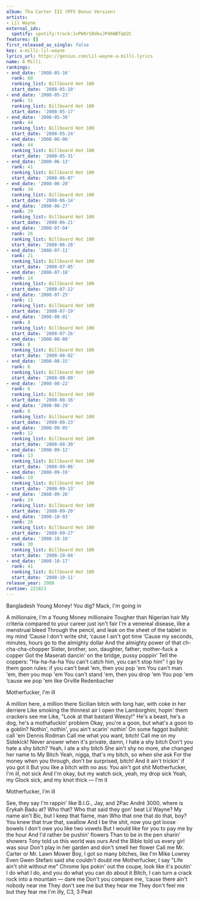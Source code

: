 ```yaml
---
album: Tha Carter III (MTV Bonus Version)
artists:
- Lil Wayne
external_ids:
  spotify: spotify:track:1xPW9rS8dkuJP46WBTqU2C
features: []
first_released_as_single: false
key: a-milli-lil-wayne
lyrics_url: https://genius.com/Lil-wayne-a-milli-lyrics
name: A Milli
rankings:
- end_date: '2008-05-16'
  rank: 60
  ranking_list: Billboard Hot 100
  start_date: '2008-05-10'
- end_date: '2008-05-23'
  rank: 31
  ranking_list: Billboard Hot 100
  start_date: '2008-05-17'
- end_date: '2008-05-30'
  rank: 44
  ranking_list: Billboard Hot 100
  start_date: '2008-05-24'
- end_date: '2008-06-06'
  rank: 44
  ranking_list: Billboard Hot 100
  start_date: '2008-05-31'
- end_date: '2008-06-13'
  rank: 41
  ranking_list: Billboard Hot 100
  start_date: '2008-06-07'
- end_date: '2008-06-20'
  rank: 34
  ranking_list: Billboard Hot 100
  start_date: '2008-06-14'
- end_date: '2008-06-27'
  rank: 29
  ranking_list: Billboard Hot 100
  start_date: '2008-06-21'
- end_date: '2008-07-04'
  rank: 26
  ranking_list: Billboard Hot 100
  start_date: '2008-06-28'
- end_date: '2008-07-11'
  rank: 21
  ranking_list: Billboard Hot 100
  start_date: '2008-07-05'
- end_date: '2008-07-18'
  rank: 14
  ranking_list: Billboard Hot 100
  start_date: '2008-07-12'
- end_date: '2008-07-25'
  rank: 11
  ranking_list: Billboard Hot 100
  start_date: '2008-07-19'
- end_date: '2008-08-01'
  rank: 8
  ranking_list: Billboard Hot 100
  start_date: '2008-07-26'
- end_date: '2008-08-08'
  rank: 8
  ranking_list: Billboard Hot 100
  start_date: '2008-08-02'
- end_date: '2008-08-15'
  rank: 6
  ranking_list: Billboard Hot 100
  start_date: '2008-08-09'
- end_date: '2008-08-22'
  rank: 6
  ranking_list: Billboard Hot 100
  start_date: '2008-08-16'
- end_date: '2008-08-29'
  rank: 8
  ranking_list: Billboard Hot 100
  start_date: '2008-08-23'
- end_date: '2008-09-05'
  rank: 12
  ranking_list: Billboard Hot 100
  start_date: '2008-08-30'
- end_date: '2008-09-12'
  rank: 13
  ranking_list: Billboard Hot 100
  start_date: '2008-09-06'
- end_date: '2008-09-19'
  rank: 19
  ranking_list: Billboard Hot 100
  start_date: '2008-09-13'
- end_date: '2008-09-26'
  rank: 24
  ranking_list: Billboard Hot 100
  start_date: '2008-09-20'
- end_date: '2008-10-03'
  rank: 26
  ranking_list: Billboard Hot 100
  start_date: '2008-09-27'
- end_date: '2008-10-10'
  rank: 30
  ranking_list: Billboard Hot 100
  start_date: '2008-10-04'
- end_date: '2008-10-17'
  rank: 41
  ranking_list: Billboard Hot 100
  start_date: '2008-10-11'
release_year: 2008
runtime: 221813
---
```

Bangladesh
Young Money!
You dig?
Mack, I'm going in


A millionaire, I'm a Young Money millionaire
Tougher than Nigerian hair
My criteria compared to your career just isn't fair
I'm a venereal disease, like a menstrual bleed
Through the pencil, and leak on the sheet of the tablet in my mind
‘Cause I don't write shit, ‘cause I ain't got time
‘Cause my seconds, minutes, hours go to the almighty dollar
And the almighty power of that ch-cha-cha-chopper
Sister, brother, son, daughter, father; mother-fuck a copper
Got the Maserati dancin' on the bridge, pussy poppin'
Tell the coppers: "Ha-ha-ha-ha
You can't catch him, you can't stop him"
I go by them goon rules: if you can't beat 'em, then you pop 'em
You can't man 'em, then you mop 'em
You can't stand 'em, then you drop 'em
You pop 'em ‘cause we pop 'em like Orville Redenbacher


Motherfucker, I'm ill


A million here, a million there
Sicilian bitch with long hair, with coke in her derriere
Like smoking the thinnest air
I open the Lamborghini, hopin' them crackers see me
Like, "Look at that bastard Weezy!"
He's a beast, he's a dog, he's a mothafuckin' problem
Okay, you're a goon, but what's a goon to a goblin?
Nothin', nothin', you ain't scarin' nothin'
On some faggot bullshit: call 'em Dennis Rodman
Call me what you want, bitch! Call me on my Sidekick!
Never answer when it's private, damn, I hate a shy bitch
Don't you hate a shy bitch? Yeah, I ate a shy bitch
She ain't shy no more, she changed her name to My Bitch
Yeah, nigga, that's my bitch, so when she ask
For the money when you through, don't be surprised, bitch!
And it ain't trickin' if you got it
But you like a bitch with no ass: You ain't got shit
Motherfucker, I'm ill, not sick
And I'm okay, but my watch sick, yeah, my drop sick
Yeah, my Glock sick, and my knot thick — I'm it


Motherfucker, I'm ill


See, they say I'm rappin' like B.I.G., Jay, and 2Pac
André 3000, where is Erykah Badu at? Who that?
Who that said they gon' beat Lil Wayne?
My name ain't Bic, but I keep that flame, man
Who that one that do that, boy?
You knew that true that, swallow
And I be the shit, now you got loose bowels
I don't owe you like two vowels
But I would like for you to pay me by the hour
And I'd rather be pushin' flowers
Than to be in the pen sharin' showers
Tony told us this world was ours
And the Bible told us every girl was sour
Don't play in her garden and don't smell her flower
Call me Mr. Carter or Mr. Lawn Mower
Boy, I got so many bitches, like I'm Mike Lowrey
Even Gwen Stefani said she couldn't doubt me
Motherfucker, I say "Life ain't shit without me"
Chrome lips pokin' out the coupe, look like it's poutin'
I do what I do, and you do what you can do about it
Bitch, I can turn a crack rock into a mountain — dare me
Don't you compare me, ‘cause there ain't nobody near me
They don't see me but they hear me
They don't feel me but they fear me
I'm illy, C3, 3 Peat
